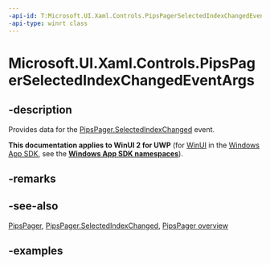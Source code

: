 ```yaml
---
-api-id: T:Microsoft.UI.Xaml.Controls.PipsPagerSelectedIndexChangedEventArgs
-api-type: winrt class
---
```


# Microsoft.UI.Xaml.Controls.PipsPagerSelectedIndexChangedEventArgs

<!--
public sealed class PipsPagerSelectedIndexChangedEventArgs
-->

## -description

Provides data for the [PipsPager.SelectedIndexChanged](pipspager_selectedindexchanged.md) event.

**This documentation applies to WinUI 2 for UWP** (for [WinUI](/windows/apps/winui/winui3/) in the [Windows App SDK](/windows/apps/windows-app-sdk/), see the **[Windows App SDK namespaces](/windows/windows-app-sdk/api/winrt/)**).

## -remarks

## -see-also

[PipsPager](pipspager.md), [PipsPager.SelectedIndexChanged](pipspager_selectedindexchanged.md), [PipsPager overview](/windows/apps/design/controls/pipspager)

## -examples
